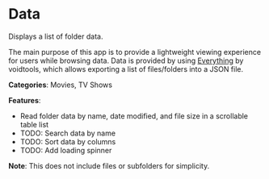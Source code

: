 # Data

Displays a list of folder data.

The main purpose of this app is to provide a lightweight viewing experience for users while browsing data.
Data is provided by using [Everything](https://www.voidtools.com/) by voidtools, which allows exporting a list of files/folders into a JSON file.

**Categories**: Movies, TV Shows

**Features**:
- Read folder data by name, date modified, and file size in a scrollable table list
- TODO: Search data by name
- TODO: Sort data by columns
- TODO: Add loading spinner

**Note**: This does not include files or subfolders for simplicity.
